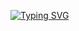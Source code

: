 

</div>  

[![Typing SVG](https://readme-typing-svg.herokuapp.com/?color=262A56size=100&center=true&vCenter=true&width=1000&lines=Hello!,+My+name+is+Edward;I'm+26+years+old;I+from+Russia,;I+study+iOS+development;Be+Welcome!+:%29)](https://git.io/typing-svg)
